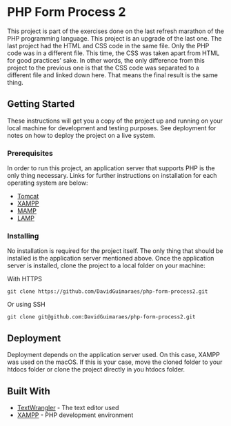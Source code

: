# PHP Form Process 2

This project is part of the exercises done on the last refresh marathon of the PHP programming language. This project is an upgrade of the last one. The last project had the HTML and CSS code in the same file. Only the PHP code was in a different file. This time, the CSS was taken apart from HTML for good practices' sake. In other words, the only difference from this project to the previous one is that the CSS code was separated to a different file and linked down here. That means the final result is the same thing.


## Getting Started

These instructions will get you a copy of the project up and running on your local machine for development and testing purposes. See deployment for notes on how to deploy the project on a live system.


### Prerequisites

In order to run this project, an application server that supports PHP is the only thing necessary. Links for further instructions on installation for each operating system are below:

* [Tomcat](http://tomcat.apache.org/tomcat-9.0-doc/setup.html)
* [XAMPP](https://www.apachefriends.org/index.html)
* [MAMP](https://documentation.mamp.info/)
* [LAMP](https://bitnami.com/stack/lamp/installer)


### Installing

No installation is required for the project itself. The only thing that should be installed is the application server mentioned above. Once the application server is installed, clone the project to a local folder on your machine:

With HTTPS

```
git clone https://github.com/DavidGuimaraes/php-form-process2.git
```

Or using SSH

```
git clone git@github.com:DavidGuimaraes/php-form-process2.git
```

## Deployment

Deployment depends on the application server used. On this case, XAMPP was used on the macOS. If this is your case, move the cloned folder to your htdocs folder or clone the project directly in you htdocs folder.


## Built With

* [TextWrangler](https://www.barebones.com/products/textwrangler/) - The text editor used
* [XAMPP](https://www.apachefriends.org/index.html) - PHP development environment
